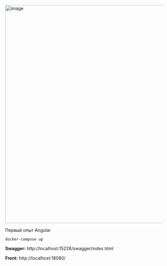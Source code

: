 <img width="1363" height="703" alt="image" src="https://github.com/user-attachments/assets/d925545f-d5aa-4ee0-8c3b-d9f5bbb46aa2" />

Первый опыт Angular

```docker-compose up```

**Swagger:** http://localhost:15228/swagger/index.html

**Front:** http://localhost:18080/

